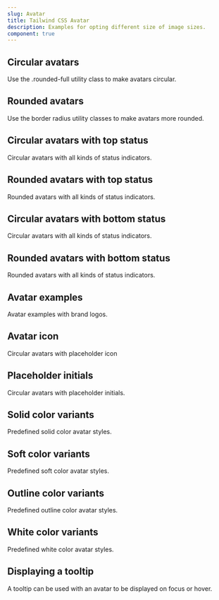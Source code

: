 ```yaml
---
slug: Avatar
title: Tailwind CSS Avatar
description: Examples for opting different size of image sizes.
component: true
---
```


<script>
    import { ComponentPreview } from '$lib/components/docs';
</script>

<h2>Circular avatars</h2>
<p>Use the .rounded-full utility class to make avatars circular.</p>
<ComponentPreview type="avatar" name="avatar" >

<div />

</ComponentPreview>

<h2>Rounded avatars</h2>
<p>Use the border radius utility classes to make avatars more rounded.</p>
<ComponentPreview type="avatar" name="avatar-rounded" >

<div />

</ComponentPreview>

<h2>Circular avatars with top status</h2>
<p>Circular avatars with all kinds of status indicators.</p>
<ComponentPreview type="avatar" name="avatar-status" >

<div />

</ComponentPreview>

<h2>Rounded avatars with top status</h2>
<p>Rounded avatars with all kinds of status indicators.</p>
<ComponentPreview type="avatar" name="avatar-rounded-status" >

<div />

</ComponentPreview>

<h2>Circular avatars with bottom status</h2>
<p>Circular avatars with all kinds of status indicators.</p>
<ComponentPreview type="avatar" name="avatar-bottom-status" >

<div />

</ComponentPreview>

<h2>Rounded avatars with bottom status</h2>
<p>Rounded avatars with all kinds of status indicators.</p>
<ComponentPreview type="avatar" name="avatar-bottom-rounded" >

<div />

</ComponentPreview>

<h2>Avatar examples</h2>
<p>Avatar examples with brand logos.</p>
<ComponentPreview type="avatar" name="avatar-logo" >

<div />

</ComponentPreview>

<h2>Avatar icon</h2>
<p>Circular avatars with placeholder icon</p>
<ComponentPreview type="avatar" name="avatar-icon" >

<div />

</ComponentPreview>


<h2>Placeholder initials</h2>
<p>Circular avatars with placeholder initials.</p>
<ComponentPreview type="avatar" name="avatar-initials" >

<div />

</ComponentPreview>

<h2>Solid color variants</h2>
<p>Predefined solid color avatar styles.</p>
<ComponentPreview type="avatar" name="avatar-solid" >

<div />

</ComponentPreview>

<h2>Soft color variants</h2>
<p>Predefined soft color avatar styles.</p>
<ComponentPreview type="avatar" name="avatar-soft" >

<div />

</ComponentPreview>

<h2>Outline color variants</h2>
<p>Predefined outline color avatar styles.</p>
<ComponentPreview type="avatar" name="avatar-outline" >

<div />

</ComponentPreview>

<h2>White color variants</h2>
<p>Predefined white color avatar styles.</p>
<ComponentPreview type="avatar" name="avatar-white" >

<div />

</ComponentPreview>

<h2>Displaying a tooltip </h2>
<p>A tooltip can be used with an avatar to be displayed on focus or hover.</p>
<ComponentPreview type="avatar" name="avatar-tooltip" >

<div />

</ComponentPreview>